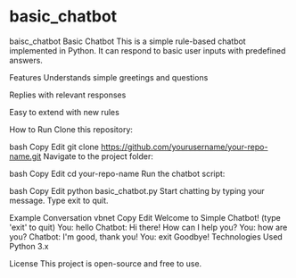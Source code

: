 # basic_chatbot
baisc_chatbot
Basic Chatbot
This is a simple rule-based chatbot implemented in Python. It can respond to basic user inputs with predefined answers.

Features
Understands simple greetings and questions

Replies with relevant responses

Easy to extend with new rules

How to Run
Clone this repository:

bash
Copy
Edit
git clone https://github.com/yourusername/your-repo-name.git
Navigate to the project folder:

bash
Copy
Edit
cd your-repo-name
Run the chatbot script:

bash
Copy
Edit
python basic_chatbot.py
Start chatting by typing your message. Type exit to quit.

Example Conversation
vbnet
Copy
Edit
Welcome to Simple Chatbot! (type 'exit' to quit)
You: hello
Chatbot: Hi there! How can I help you?
You: how are you?
Chatbot: I'm good, thank you!
You: exit
Goodbye!
Technologies Used
Python 3.x

License
This project is open-source and free to use.

